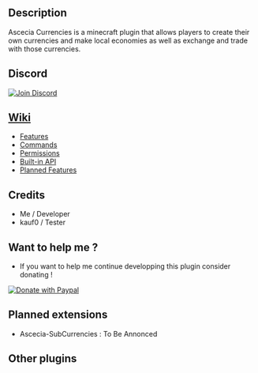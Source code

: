 ## Description

Ascecia Currencies is a minecraft plugin that allows players to create their own currencies and make local economies as well as exchange and trade with those currencies.

## Discord

[![Join Discord](https://proxy.spigotmc.org/8f8e4d8489674be8e9065cc2c76fc882bdd4b99a?url=https%3A%2F%2Flogodownload.org%2Fwp-content%2Fuploads%2F2017%2F11%2Fdiscord-logo-16.png)](https://discord.gg/n4nNd5j75U)

## [Wiki](https://github.com/RGG200/Ascecia-Currencies/wiki)

- [Features](https://github.com/RGG200/Ascecia-Currencies/wiki/Features)
- [Commands](https://github.com/RGG200/Ascecia-Currencies/wiki/Commands)
- [Permissions](https://github.com/RGG200/Ascecia-Currencies/wiki/Permissions)
- [Built-in API](https://github.com/RGG200/Ascecia-Currencies/wiki/API)
- [Planned Features](https://github.com/RGG200/Ascecia-Currencies/wiki/Planned-Features)

## Credits

- Me / Developer
- kauf0 / Tester

## Want to help me ?

- If you want to help me continue developping this plugin consider donating !

[![Donate with Paypal](https://github.com/andreostrovsky/donate-with-paypal/blob/master/blue.svg)](https://www.paypal.com/donate/?hosted_button_id=AWPA9RF58Q5C6)

## Planned extensions

- Ascecia-SubCurrencies : To Be Annonced

## Other plugins
